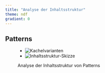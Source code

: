 ```yaml
---
title: "Analyse der Inhaltsstruktur"
theme: ndf
gradient: 0
---
```

## Patterns

<figure class="images">
    <ul class="static" data-images="2">
        <li><img src="images/cards.jpg" alt="Kachelvarianten"></li>
        <li><img src="images/content-structure.png" alt="Inhaltsstruktur-Skizze"></li>
    </ul>
    <figcaption>Analyse der Inhaltsstruktur von Patterns</figcaption>
</figure>
